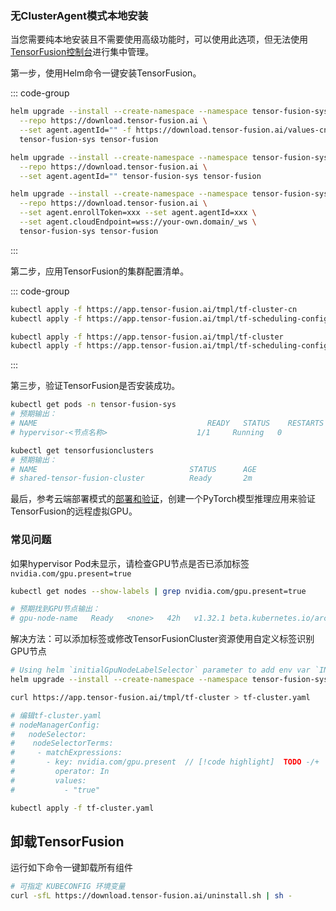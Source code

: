 ### 无ClusterAgent模式本地安装

当您需要纯本地安装且不需要使用高级功能时，可以使用此选项，但无法使用[TensorFusion控制台](https://app.tensor-fusion.ai/workbench)进行集中管理。

第一步，使用Helm命令一键安装TensorFusion。

::: code-group

```bash [中国大陆网络]
helm upgrade --install --create-namespace --namespace tensor-fusion-sys \
  --repo https://download.tensor-fusion.ai \
  --set agent.agentId="" -f https://download.tensor-fusion.ai/values-cn.yaml \
  tensor-fusion-sys tensor-fusion
```

```bash [国际网络]
helm upgrade --install --create-namespace --namespace tensor-fusion-sys \
  --repo https://download.tensor-fusion.ai \
  --set agent.agentId="" tensor-fusion-sys tensor-fusion
```

```bash [私有化部署控制台的企业用户]
helm upgrade --install --create-namespace --namespace tensor-fusion-sys \
  --repo https://download.tensor-fusion.ai \
  --set agent.enrollToken=xxx --set agent.agentId=xxx \
  --set agent.cloudEndpoint=wss://your-own.domain/_ws \
  tensor-fusion-sys tensor-fusion
```

:::

第二步，应用TensorFusion的集群配置清单。

::: code-group

```bash [中国大陆网络]
kubectl apply -f https://app.tensor-fusion.ai/tmpl/tf-cluster-cn
kubectl apply -f https://app.tensor-fusion.ai/tmpl/tf-scheduling-config
```

```bash [国际网络]
kubectl apply -f https://app.tensor-fusion.ai/tmpl/tf-cluster
kubectl apply -f https://app.tensor-fusion.ai/tmpl/tf-scheduling-config
```

:::

第三步，验证TensorFusion是否安装成功。

```bash
kubectl get pods -n tensor-fusion-sys
# 预期输出：
# NAME                                      READY   STATUS    RESTARTS   AGE
# hypervisor-<节点名称>                    1/1     Running   0          2m

kubectl get tensorfusionclusters
# 预期输出：
# NAME                                  STATUS      AGE
# shared-tensor-fusion-cluster          Ready       2m
```

最后，参考云端部署模式的[部署和验证](/zh/guide/getting-started/deployment-k8s#step-3-deploy-and-verify-tensorfusion)，创建一个PyTorch模型推理应用来验证TensorFusion的远程虚拟GPU。

### 常见问题

如果hypervisor Pod未显示，请检查GPU节点是否已添加标签`nvidia.com/gpu.present=true`

```bash
kubectl get nodes --show-labels | grep nvidia.com/gpu.present=true

# 预期找到GPU节点输出：
# gpu-node-name   Ready   <none>   42h   v1.32.1 beta.kubernetes.io/arch=amd64,...,kubernetes.io/os=linux,nvidia.com/gpu.present=true
```

解决方法：可以添加标签或修改TensorFusionCluster资源使用自定义标签识别GPU节点

```bash
# Using helm `initialGpuNodeLabelSelector` parameter to add env var `INITIAL_GPU_NODE_LABEL_SELECTOR` to tensor-fusion-operator:
helm upgrade --install --create-namespace --namespace tensor-fusion-sys --repo https://download.tensor-fusion.ai --set agent.agentId="" --set initialGpuNodeLabelSelector="your-own-gpu-label-key=value" tensor-fusion-sys tensor-fusion
```

```bash
curl https://app.tensor-fusion.ai/tmpl/tf-cluster > tf-cluster.yaml

# 编辑tf-cluster.yaml
# nodeManagerConfig:
#   nodeSelector:
#    nodeSelectorTerms: 
#     - matchExpressions:
#       - key: nvidia.com/gpu.present  // [!code highlight]  TODO -/+
#         operator: In
#         values:
#           - "true"

kubectl apply -f tf-cluster.yaml
```

## 卸载TensorFusion

运行如下命令一键卸载所有组件

```bash
# 可指定 KUBECONFIG 环境变量
curl -sfL https://download.tensor-fusion.ai/uninstall.sh | sh -
```